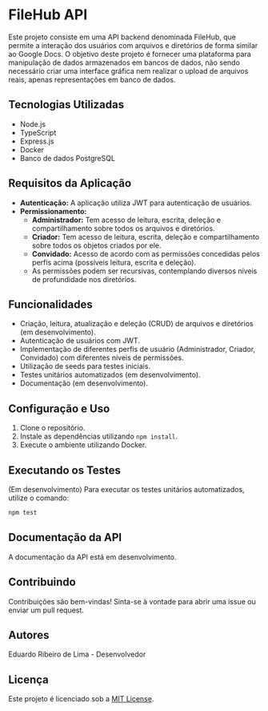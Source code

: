 # FileHub API

Este projeto consiste em uma API backend denominada FileHub, que permite a interação dos usuários com arquivos e diretórios de forma similar ao Google Docs. O objetivo deste projeto é fornecer uma plataforma para manipulação de dados armazenados em bancos de dados, não sendo necessário criar uma interface gráfica nem realizar o upload de arquivos reais, apenas representações em banco de dados.

## Tecnologias Utilizadas

- Node.js
- TypeScript
- Express.js
- Docker
- Banco de dados PostgreSQL

## Requisitos da Aplicação

- **Autenticação:** A aplicação utiliza JWT para autenticação de usuários.
- **Permissionamento:**
  - **Administrador:** Tem acesso de leitura, escrita, deleção e compartilhamento sobre todos os arquivos e diretórios.
  - **Criador:** Tem acesso de leitura, escrita, deleção e compartilhamento sobre todos os objetos criados por ele.
  - **Convidado:** Acesso de acordo com as permissões concedidas pelos perfis acima (possíveis leitura, escrita e deleção).
  - As permissões podem ser recursivas, contemplando diversos níveis de profundidade nos diretórios.

## Funcionalidades

- Criação, leitura, atualização e deleção (CRUD) de arquivos e diretórios (em desenvolvimento).
- Autenticação de usuários com JWT.
- Implementação de diferentes perfis de usuário (Administrador, Criador, Convidado) com diferentes níveis de permissões.
- Utilização de seeds para testes iniciais.
- Testes unitários automatizados (em desenvolvimento).
- Documentação (em desenvolvimento).

## Configuração e Uso

1. Clone o repositório.
2. Instale as dependências utilizando `npm install`.
3. Execute o ambiente utilizando Docker.

## Executando os Testes
(Em desenvolvimento)
Para executar os testes unitários automatizados, utilize o comando:

```bash
npm test
```
## Documentação da API

A documentação da API está em desenvolvimento.

## Contribuindo

Contribuições são bem-vindas! Sinta-se à vontade para abrir uma issue ou enviar um pull request.

## Autores

Eduardo Ribeiro de Lima - Desenvolvedor

## Licença

Este projeto é licenciado sob a [MIT License](LICENSE).
